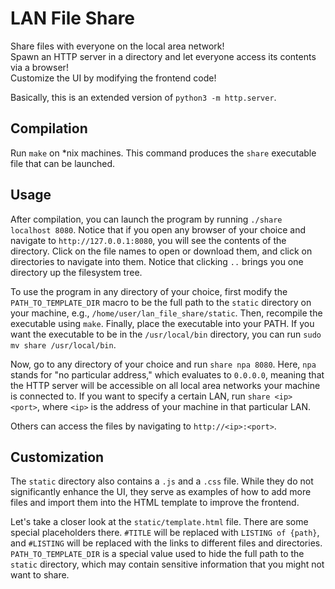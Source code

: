 # LAN File Share

Share files with everyone on the local area network!  
Spawn an HTTP server in a directory and let everyone access its contents via a browser!  
Customize the UI by modifying the frontend code!

Basically, this is an extended version of `python3 -m http.server`.

## Compilation

Run `make` on *nix machines. This command produces the `share` executable file that can be launched.

## Usage

After compilation, you can launch the program by running `./share localhost 8080`. Notice that if you open any browser of your choice and navigate to `http://127.0.0.1:8080`, you will see the contents of the directory. Click on the file names to open or download them, and click on directories to navigate into them. Notice that clicking `..` brings you one directory up the filesystem tree.

To use the program in any directory of your choice, first modify the `PATH_TO_TEMPLATE_DIR` macro to be the full path to the `static` directory on your machine, e.g., `/home/user/lan_file_share/static`. Then, recompile the executable using `make`. Finally, place the executable into your PATH. If you want the executable to be in the `/usr/local/bin` directory, you can run `sudo mv share /usr/local/bin`.

Now, go to any directory of your choice and run `share npa 8080`. Here, `npa` stands for "no particular address," which evaluates to `0.0.0.0`, meaning that the HTTP server will be accessible on all local area networks your machine is connected to. If you want to specify a certain LAN, run `share <ip> <port>`, where `<ip>` is the address of your machine in that particular LAN.

Others can access the files by navigating to `http://<ip>:<port>`.

## Customization

The `static` directory also contains a `.js` and a `.css` file. While they do not significantly enhance the UI, they serve as examples of how to add more files and import them into the HTML template to improve the frontend.

Let's take a closer look at the `static/template.html` file. There are some special placeholders there. `#TITLE` will be replaced with `LISTING of {path}`, and `#LISTING` will be replaced with the links to different files and directories. `PATH_TO_TEMPLATE_DIR` is a special value used to hide the full path to the `static` directory, which may contain sensitive information that you might not want to share.
